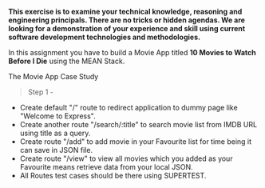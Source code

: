 __This exercise is to examine your technical knowledge, reasoning and engineering principals. There are no tricks or hidden agendas. We are looking for a demonstration of your experience and skill using current software development technologies and methodologies.__

In this assignment you have to build a Movie App titled __10 Movies to Watch Before I Die__ using the MEAN Stack.

The Movie App Case Study

> Step 1 -

- Create default "/" route to redirect application to dummy page like "Welcome to Express".
- Create another route "/search/:title" to search movie list from IMDB URL using title as a query.
- Create route "/add" to add movie in your Favourite list for time being it can save in JSON file.
- Create route "/view" to view all movies which you added as your Favourite means retrieve data from your local JSON.
- All Routes test cases should be there using SUPERTEST.